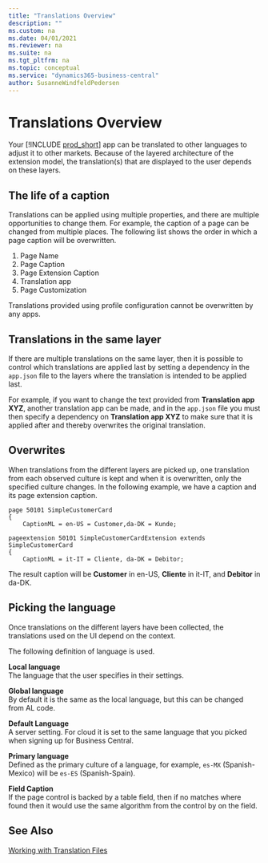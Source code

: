 ```yaml
---
title: "Translations Overview"
description: ""
ms.custom: na
ms.date: 04/01/2021
ms.reviewer: na
ms.suite: na
ms.tgt_pltfrm: na
ms.topic: conceptual
ms.service: "dynamics365-business-central"
author: SusanneWindfeldPedersen
---
```


# Translations Overview

Your [!INCLUDE [prod_short](../includes/prod_short.md)] app can be translated to other languages to adjust it to other markets. Because of the layered architecture of the extension model, the translation(s) that are displayed to the user depends on these layers.

## The life of a caption 

Translations can be applied using multiple properties, and there are multiple opportunities to change them. For example, the caption of a page can be changed from multiple places. The following list shows the order in which a page caption will be overwritten. 

1. Page Name 
2. Page Caption 
3. Page Extension Caption 
4. Translation app 
5. Page Customization 

Translations provided using profile configuration cannot be overwritten by any apps. 

## Translations in the same layer

If there are multiple translations on the same layer, then it is possible to control which translations are applied last by setting a dependency in the `app.json` file to the layers where the translation is intended to be applied last.

For example, if you want to change the text provided from  **Translation app XYZ**, another translation app can be made, and in the `app.json` file you must then specify a dependency on **Translation app XYZ** to make sure that it is applied after and thereby overwrites the original translation.

## Overwrites

When translations from the different layers are picked up, one translation from each observed culture is kept and when it is overwritten, only the specified culture changes. In the following example, we have a caption and its page extension caption.

```al
page 50101 SimpleCustomerCard
{
    CaptionML = en-US = Customer,da-DK = Kunde;

```

```al
pageextension 50101 SimpleCustomerCardExtension extends SimpleCustomerCard
{
    CaptionML = it-IT = Cliente, da-DK = Debitor;

```

The result caption will be **Customer** in en-US, **Cliente** in it-IT, and **Debitor** in da-DK. 

## Picking the language

Once translations on the different layers have been collected, the translations used on the UI depend on the context.

The following definition of language is used.

**Local language**  
The language that the user specifies in their settings.

**Global language**  
By default it is the same as the local language, but this can be changed from AL code. 

**Default Language**  
A server setting. For cloud it is set to the same language that you picked when signing up for Business Central.

**Primary language**  
Defined as the primary culture of a language, for example, `es-MX` (Spanish-Mexico) will be `es-ES` (Spanish-Spain).

**Field Caption**  
If the page control is backed by a table field, then if no matches where found then it would use the same algorithm from the control by on the field.


## See Also

[Working with Translation Files](devenv-work-with-translation-files.md)  
